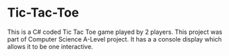 # Tic-Tac-Toe
This is a C# coded Tic Tac Toe game played by 2 players. This project was part of Computer Science A-Level project. It has a a console display which allows it to be one interactive.
